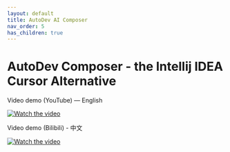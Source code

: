 ```yaml
---
layout: default
title: AutoDev AI Composer
nav_order: 5
has_children: true
---
```


# AutoDev Composer - the Intellij IDEA Cursor Alternative

Video demo (YouTube) — English

[![Watch the video](https://img.youtube.com/vi/1m3HJzw0YhA/sddefault.jpg)](https://youtu.be/1m3HJzw0YhA)

Video demo (Bilibili) - 中文

[![Watch the video](https://img.youtube.com/vi/gVBTBdFV5hA/sddefault.jpg)](https://www.bilibili.com/video/BV115c6eUEps/)


